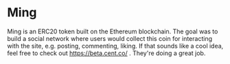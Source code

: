 # Ming
Ming is an ERC20 token built on the Ethereum blockchain. The goal was to build a social network where users would collect this coin for interacting with the site, e.g. posting, commenting, liking.
If that sounds like a cool idea, feel free to check out https://beta.cent.co/ . They're doing a great job.

